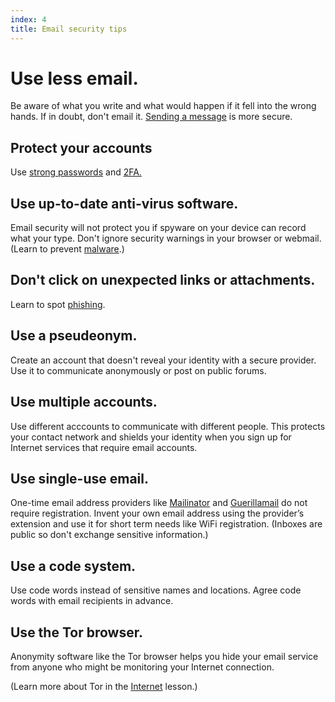 ```yaml
---
index: 4
title: Email security tips
---
```

# Use less email. 

Be aware of what you write and what would happen if it fell into the wrong hands. If in doubt, don't email it. [Sending a message](umbrella://communications/sending-a-message) is more secure. 

## Protect your accounts

Use [strong passwords](umbrella://information/passwords/beginner) and [2FA.](umbrella://information/passwords/advanced)

## Use up-to-date anti-virus software. 

Email security will not protect you if spyware on your device can record what your type. Don't ignore security warnings in your browser or webmail. (Learn to prevent [malware](umbrella://information/malware).)

## Don't click on unexpected links or attachments. 

Learn to spot [phishing](umbrella://communications/phishing).

## Use a pseudeonym. 

Create an account that doesn't reveal your identity with a secure provider. Use it to communicate anonymously or post on public forums.

## Use multiple accounts.

Use different acccounts to communicate with different people. This protects your contact network and shields your identity when you sign up for Internet services that require email accounts.

## Use single-use email. 

One-time email address providers like [Mailinator](https://www.mailinator.com/) and [Guerillamail](https://www.guerrillamail.com/) do not require registration. Invent your own email address using the provider’s extension and use it for short term needs like WiFi registration. (Inboxes are public so don't exchange sensitive information.)

## Use a code system.

Use code words instead of sensitive names and locations. Agree code words with email recipients in advance. 

## Use the Tor browser.

Anonymity software like the Tor browser helps you hide your email service from anyone who might be monitoring your Internet connection.

(Learn more about Tor in the [Internet](umbrella://communications/the-internet) lesson.)